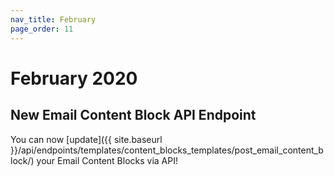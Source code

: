 ```yaml
---
nav_title: February
page_order: 11
---
```

# February 2020

## New Email Content Block API Endpoint

You can now [update]({{ site.baseurl }}/api/endpoints/templates/content_blocks_templates/post_email_content_block/) your Email Content Blocks via API!
